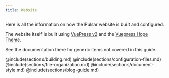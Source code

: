```yaml
---
title: Website
---
```


Here is all the information on how the Pulsar website is built and configured.

The website itself is built using [VuePress v2](https://v2.vuepress.vuejs.org/)
and the [Vuepress Hope Theme](https://vuepress-theme-hope.github.io/).

See the documentation there for generic items not covered in this guide.

@include(sections/building.md)
@include(sections/configuration-files.md)
@include(sections/file-organization.md)
@include(sections/document-style.md)
@include(sections/blog-guide.md)
